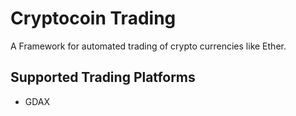 # Cryptocoin Trading

A Framework for automated trading of crypto currencies like Ether.

## Supported Trading Platforms

* GDAX